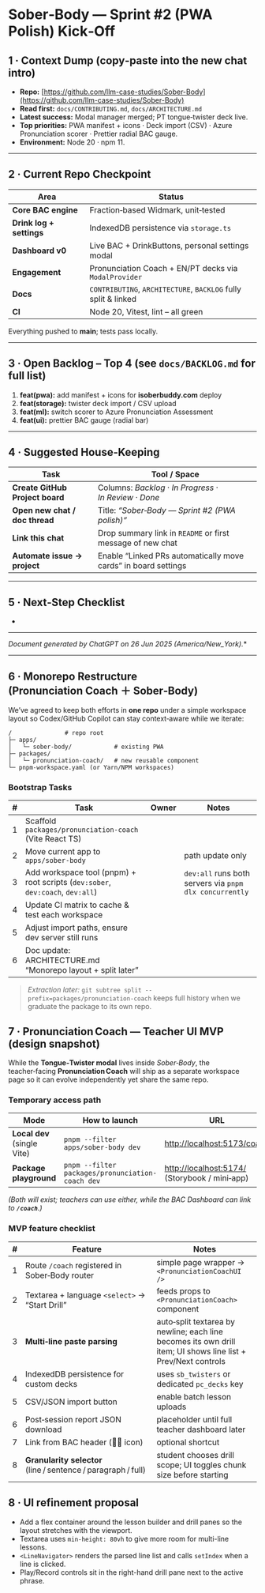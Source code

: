 # Sober‑Body — Sprint #2 (PWA Polish) Kick‑Off

## 1 · Context Dump (copy‑paste into the new chat intro)

* **Repo:** [https://github.com/llm-case-studies/Sober-Body](https://github.com/llm-case-studies/Sober-Body)
* **Read first:** `docs/CONTRIBUTING.md`, `docs/ARCHITECTURE.md`
* **Latest success:** Modal manager merged; PT tongue‑twister deck live.
* **Top priorities:** PWA manifest + icons · Deck import (CSV) · Azure Pronunciation scorer · Prettier radial BAC gauge.
* **Environment:** Node 20 · npm 11.

---

## 2 · Current Repo Checkpoint

| Area                     | Status                                                         |
| ------------------------ | -------------------------------------------------------------- |
| **Core BAC engine**      | Fraction‑based Widmark, unit‑tested                            |
| **Drink log + settings** | IndexedDB persistence via `storage.ts`                         |
| **Dashboard v0**         | Live BAC + DrinkButtons, personal settings modal               |
| **Engagement**           | Pronunciation Coach + EN/PT decks via `ModalProvider`          |
| **Docs**                 | `CONTRIBUTING`, `ARCHITECTURE`, `BACKLOG` fully split & linked |
| **CI**                   | Node 20, Vitest, lint – all green                              |

Everything pushed to **main**; tests pass locally.

---

## 3 · Open Backlog – Top 4 (see `docs/BACKLOG.md` for full list)

1. **feat(pwa):** add manifest + icons for **isoberbuddy.com** deploy
2. **feat(storage):** twister deck import / CSV upload
3. **feat(ml):** switch scorer to Azure Pronunciation Assessment
4. **feat(ui):** prettier BAC gauge (radial bar)

---

## 4 · Suggested House‑Keeping

| Task                            | Tool / Space                                                   |
| ------------------------------- | -------------------------------------------------------------- |
| **Create GitHub Project board** | Columns: *Backlog* · *In Progress* · *In Review* · *Done*      |
| **Open new chat / doc thread**  | Title: *“Sober‑Body — Sprint #2 (PWA polish)”*                 |
| **Link this chat**              | Drop summary link in `README` or first message of new chat     |
| **Automate issue → project**    | Enable “Linked PRs automatically move cards” in board settings |

---

## 5 · Next‑Step Checklist

*

---

*Document generated by ChatGPT on 26 Jun 2025 (America/New\_York).*\*

---

## 6 · Monorepo Restructure (Pronunciation Coach ＋ Sober‑Body)

We’ve agreed to keep both efforts in **one repo** under a simple workspace layout so Codex/GitHub Copilot can stay context‑aware while we iterate:

```
/               # repo root
├─ apps/
│   └─ sober-body/            # existing PWA
├─ packages/
│   └─ pronunciation-coach/   # new reusable component
└─ pnpm‑workspace.yaml (or Yarn/NPM workspaces)
```

### Bootstrap Tasks

| # | Task                                                                           | Owner | Notes                                                   |
| - | ------------------------------------------------------------------------------ | ----- | ------------------------------------------------------- |
| 1 | Scaffold `packages/pronunciation-coach` (Vite React TS)                        |       |                                                         |
| 2 | Move current app to `apps/sober-body`                                          |       | path update only                                        |
| 3 | Add workspace tool (pnpm) + root scripts (`dev:sober`, `dev:coach`, `dev:all`) |       | `dev:all` runs both servers via `pnpm dlx concurrently` |
| 4 | Update CI matrix to cache & test each workspace                                |       |                                                         |
| 5 | Adjust import paths, ensure dev server still runs                              |       |                                                         |
| 6 | Doc update: ARCHITECTURE.md “Monorepo layout + split later”                    |       |                                                         |

> *Extraction later:* `git subtree split --prefix=packages/pronunciation-coach` keeps full history when we graduate the package to its own repo.

## 7 · Pronunciation Coach — Teacher UI MVP (design snapshot)

While the **Tongue‑Twister modal** lives inside *Sober‑Body*, the teacher‑facing **Pronunciation Coach** will ship as a separate workspace page so it can evolve independently yet share the same repo.

### Temporary access path

| Mode                        | How to launch                                    | URL                                                                     |
| --------------------------- | ------------------------------------------------ | ----------------------------------------------------------------------- |
| **Local dev** (single Vite) | `pnpm --filter apps/sober-body dev`              | [http://localhost:5173/coach](http://localhost:5173/coach)              |
| **Package playground**      | `pnpm --filter packages/pronunciation-coach dev` | [http://localhost:5174/](http://localhost:5174/) (Storybook / mini‑app) |

*(Both will exist; teachers can use either, while the BAC Dashboard can link to **`/coach`**.)*

### MVP feature checklist

| # | Feature                                                       | Notes                                                                                                         |
| - | ------------------------------------------------------------- | ------------------------------------------------------------------------------------------------------------- |
| 1 | Route `/coach` registered in Sober‑Body router                | simple page wrapper → `<PronunciationCoachUI />`                                                              |
| 2 | Textarea + language `<select>` → “Start Drill”                | feeds props to `<PronunciationCoach>` component                                                               |
| 3 | **Multi‑line paste parsing**                                  | auto‑split textarea by newline; each line becomes its own drill item; UI shows line list + Prev/Next controls |
| 4 | IndexedDB persistence for custom decks                        | uses `sb_twisters` or dedicated `pc_decks` key                                                                |
| 5 | CSV/JSON import button                                        | enable batch lesson uploads                                                                                   |
| 6 | Post‑session report JSON download                             | placeholder until full teacher dashboard later                                                                |
| 7 | Link from BAC header (🧑‍🏫 icon)                             | optional shortcut                                                                                             |
| 8 | **Granularity selector** (line / sentence / paragraph / full) | student chooses drill scope; UI toggles chunk size before starting                                            |

## 8 · UI refinement proposal

* Add a flex container around the lesson builder and drill panes so the layout stretches with the viewport.
* Textarea uses `min-height: 80vh` to give more room for multi-line lessons.
* `<LineNavigator>` renders the parsed line list and calls `setIndex` when a line is clicked.
* Play/Record controls sit in the right-hand drill pane next to the active phrase.
